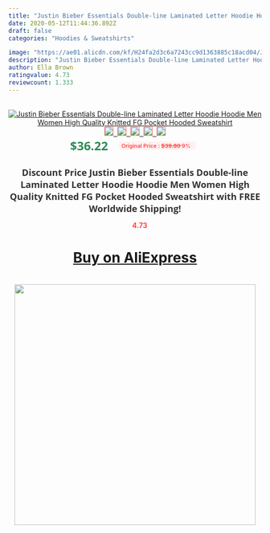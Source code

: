 ```yaml
---
title: "Justin Bieber Essentials Double-line Laminated Letter Hoodie Hoodie Men Women High Quality Knitted FG Pocket Hooded Sweatshirt"
date: 2020-05-12T11:44:36.892Z
draft: false
categories: "Hoodies & Sweatshirts"

image: "https://ae01.alicdn.com/kf/H24fa2d3c6a7243cc9d1363885c18acd04/Justin-Bieber-Essentials-Double-line-Laminated-Letter-Hoodie-Hoodie-Men-Women-High-Quality-Knitted-FG-Pocket.jpg"
description: "Justin Bieber Essentials Double-line Laminated Letter Hoodie Hoodie Men Women High Quality Knitted FG Pocket Hooded Sweatshirt"
author: Ella Brown
ratingvalue: 4.73
reviewcount: 1.333
---
```

<br>
<div style="text-align: center;">
<a href="https://s.click.aliexpress.com/e/_9jEciv" target="_blank" rel="nofollow noopener noreferrer"><img alt="Justin Bieber Essentials Double-line Laminated Letter Hoodie Hoodie Men Women High Quality Knitted FG Pocket Hooded Sweatshirt" class="magnifier-image" src="https://ae01.alicdn.com/kf/H24fa2d3c6a7243cc9d1363885c18acd04/Justin-Bieber-Essentials-Double-line-Laminated-Letter-Hoodie-Hoodie-Men-Women-High-Quality-Knitted-FG-Pocket.jpg_640x640.jpg">
<br>
<img style="border:1px solid salmon" src="https://ae01.alicdn.com/kf/H24fa2d3c6a7243cc9d1363885c18acd04/Justin-Bieber-Essentials-Double-line-Laminated-Letter-Hoodie-Hoodie-Men-Women-High-Quality-Knitted-FG-Pocket.jpg_120x120.jpg">&nbsp;&nbsp;<img style="border:1px solid salmon" src="https://ae01.alicdn.com/kf/H598e4f31659e49c3b72e73e8518cbfeeB/Justin-Bieber-Essentials-Double-line-Laminated-Letter-Hoodie-Hoodie-Men-Women-High-Quality-Knitted-FG-Pocket.jpg_120x120.jpg">&nbsp;&nbsp;<img style="border:1px solid salmon" src="https://ae01.alicdn.com/kf/H6350dac6473b49998fd0ccc12e89b074o/Justin-Bieber-Essentials-Double-line-Laminated-Letter-Hoodie-Hoodie-Men-Women-High-Quality-Knitted-FG-Pocket.jpg_120x120.jpg">&nbsp;&nbsp;<img style="border:1px solid salmon" src="https://ae01.alicdn.com/kf/H52dab8759f7a41b38c3e12ad34be0029U/Justin-Bieber-Essentials-Double-line-Laminated-Letter-Hoodie-Hoodie-Men-Women-High-Quality-Knitted-FG-Pocket.jpg_120x120.jpg">&nbsp;&nbsp;<img style="border:1px solid salmon" src="https://ae01.alicdn.com/kf/H6815728e23e441d5b94597aa833438c0y/Justin-Bieber-Essentials-Double-line-Laminated-Letter-Hoodie-Hoodie-Men-Women-High-Quality-Knitted-FG-Pocket.jpg_120x120.jpg"></a></div><br0>
<div style="text-align: center;"><span style="background-color: white; border: 0px; box-sizing: border-box; color: seagreen; display: inline-block; font-family: &quot;open sans&quot; , &quot;arial&quot; , &quot;helvetica&quot; , sans-serif , &quot;heiti&quot;; font-size: 24px; font-stretch: inherit; font-weight: 700; line-height: inherit; margin: 0px 10px 0px 0px; padding: 0px; vertical-align: middle;">$36.22 </span>
<span style="background: rgb(255 , 241 , 241); border-radius: 3px; border: 0px; box-sizing: border-box; color: #ff4747; display: inline-block; font-family: inherit; font-size: 12px; font-stretch: inherit; font-style: inherit; font-variant: inherit; font-weight: 600; line-height: inherit; margin: 0px; padding: 2px 5px; transform: scale(0.9); vertical-align: middle;">Original Price : <b style="text-decoration: line-through;">$39.80 </b> 9%&nbsp;&nbsp;</span></div>
<h1 style="color: #333333; display: inline-block; font-family: &quot;open sans&quot; , &quot;arial&quot; , &quot;helvetica&quot; , sans-serif , &quot;heiti&quot;; font-size: 18px; font-stretch: inherit; font-weight: 700; text-align: center;">Discount Price Justin Bieber Essentials Double-line Laminated Letter Hoodie Hoodie Men Women High Quality Knitted FG Pocket Hooded Sweatshirt with FREE Worldwide Shipping!</h1>
<div style="color: #ff4747; text-align: center;">
<img src="https://4.bp.blogspot.com/-M0ZcTcb-5uY/XleCXlxnR4I/AAAAAAAAAEc/OrjgMkXV1oMQFaCRZj5HQwOCBcu3w1FegCPcBGAYYCw/s1600/star.png" style="height: 15px;">&nbsp;<b>4.73</b></div>
<div class="button_cont" align="center"><a class="buynow_a" href="https://s.click.aliexpress.com/e/_9jEciv" target="_blank" rel="nofollow noopener noreferrer"><H1>Buy on AliExpress</H1></a></div><br>
<div class="separator" style="clear: both; text-align: center;">
<img src="https://lh3.googleusercontent.com/-pTy5HemUv9M/XlePHvY0dAI/AAAAAAAAAE4/0nX5iRUoIWY8eMW9Dpxeirr157OZliDIgCLcBGAsYHQ/s1600/badge.gif" width="480">
</div>
